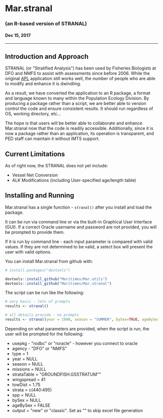 # Mar.stranal
### (an R-based version of STRANAL)
#### Dec 15, 2017
---
## Introduction and Approach
STRANAL (or "Stratified Analysis") has been used by Fisheries Biologists at DFO and NMFS to assist with assessments since before 2006.  While the original <a href="https://en.wikipedia.org/wiki/APL_(programming_language)">APL</a> application still works well, the number of people who are able to modify and enhance it is dwindling.  

As a result, we have converted the application to an R package, a format and language known to many within the Population Ecology Division.   By producing a package rather than a script, we are better able to version control the code and ensure consistent results. It should run regardless of OS, working directory, etc...

The hope is that users will be better able to collaborate and enhance Mar.stranal now that the code is readily accessible.  Additionally, since it is now a package rather than an application, its operation is transparent, and PED staff can maintain it without IMTS support.

## <a name="Limitations"></a>  Current Limitations
As of right now, the STRANAL does not yet include:

*  Vessel Net Conversion
*  ALK Modifications (including User-specified age/length table)

## <a name="Running"></a>  Installing and Running
Mar.stranal has a single function - `stranal()` after you install and load the package.

It can be run via command line or via the built-in Graphical User Interface (GUI).  If a correct Oracle username and password are not provided, you will be prompted to provide them.  

If it is run by command line - each input parameter is compared with valid values. If they are not determined to be valid, a select box will present the user with valid options.

You can install Mar.stranal from github with:

```R
# install.packages("devtools")

devtools::install_github("Maritimes/Mar.utils")
devtools::install_github("Maritimes/Mar.stranal")
```

The script can be run like the following:

```R
# very basic - lots of prompts
results <- stranal()

# all details provide - no prompts
results <- stranal(year = 1990, season = "SUMMER", bySex=TRUE, ageBySex = TRUE, missions = c('NED1990140'), spp=14)
```
Depending on what parameters are provided, when the script is run, the user will be prompted for the following:
*  usepkg - "rodbc" or "roracle" - however you connect to oracle 
*  agency - "DFO" or "NMFS" 
*  type = 1
*  year = NULL
*  season = NULL
*  missions = NULL
*  strataTable = "GROUNDFISH.GSSTRATUM""
*  wingspread = 41
*  towDist = 1.75
*  strata = c(440:495)
*  spp = NULL
*  bySex = NULL
*  ageBySex = FALSE
*  output = "new" or "classic". Set as "" to skip excel file generation
  